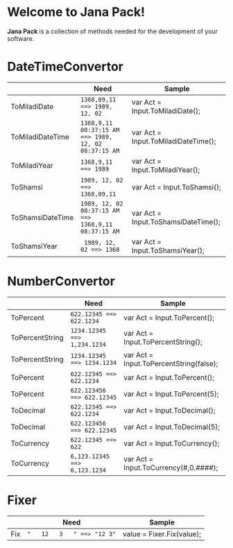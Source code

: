 # Welcome to Jana Pack!

**Jana Pack** is a collection of methods needed for the development of your software.



# DateTimeConvertor

|                |Need|Sample|
|----------------|-------------------------------|-----------------------------|
|ToMiladiDate|`1368,09,11 ==> 1989, 12, 02`      |var Act = Input.ToMiladiDate();
|ToMiladiDateTime|`1368,9,11 08:37:15 AM ==> 1989, 12, 02 08:37:15 AM `  |var Act = Input.ToMiladiDateTime();            |
|ToMiladiYear|`1368,9,11 ==> 1989`      |var Act = Input.ToMiladiYear();|
|ToShamsi|`1989, 12, 02 ==> 1368,09,11`      |var Act = Input.ToShamsi();
|ToShamsiDateTime|`1989, 12, 02 08:37:15 AM ==> 1368,9,11 08:37:15 AM `  |var Act = Input.ToShamsiDateTime();            |
|ToShamsiYear|` 1989, 12, 02 ==> 1368`      |var Act = Input.ToShamsiYear();|


# NumberConvertor

|                |Need|Sample|
|----------------|-------------------------------|-----------------------------|
|ToPercent|`622.12345 ==> 622.1234`      |var Act = Input.ToPercent();
|ToPercentString|`1234.12345 ==> 1,234.1234`  |var Act = Input.ToPercentString();  
|ToPercentString|`1234.12345 ==> 1234.1234`  |var Act = Input.ToPercentString(false);            |
|ToPercent|`622.12345 ==> 622.1234`      |var Act = Input.ToPercent();|
|ToPercent|`622.123456 ==> 622.12345`      |var Act = Input.ToPercent(5);|
|ToDecimal|`622.12345 ==> 622.1234`      |var Act = Input.ToDecimal();
|ToDecimal|`622.123456 ==> 622.12345`      |var Act = Input.ToDecimal(5);
|ToCurrency|`622.12345 ==> 622`  |var Act = Input.ToCurrency();            |
|ToCurrency|`6,123.12345 ==> 6,123.1234`  |var Act = Input.ToCurrency(#,0.####);            |

# Fixer

|                |Need|Sample|
|----------------|-------------------------------|-----------------------------|
|Fix|`"   12   3   " ==> "12 3"`      | value = Fixer.Fix(value);


